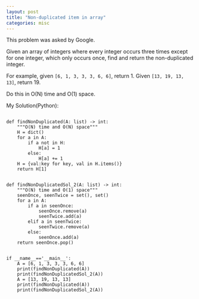 ```yaml
---
layout: post
title: "Non-duplicated item in array"
categories: misc
---
```


This problem was asked by Google.

Given an array of integers where every integer occurs three times except for one integer, which only occurs once, find and return the non-duplicated integer.

For example, given `[6, 1, 3, 3, 3, 6, 6]`, return 1. Given `[13, 19, 13, 13]`, return 19.

Do this in O(N) time and O(1) space.


My Solution(Python):
```

def findNonDuplicated(A: list) -> int:
    """O(N) time and O(N) space"""
    H = dict()
    for a in A:
        if a not in H:
            H[a] = 1
        else:
            H[a] += 1
    H = {val:key for key, val in H.items()}
    return H[1]


def findNonDuplicatedSol_2(A: list) -> int:
    """O(N) time and O(1) space"""
    seenOnce, seenTwice = set(), set()
    for a in A:
        if a in seenOnce:
            seenOnce.remove(a)
            seenTwice.add(a)
        elif a in seenTwice:
            seenTwice.remove(a)
        else:
            seenOnce.add(a)
    return seenOnce.pop()


if __name__=='__main__':
    A = [6, 1, 3, 3, 3, 6, 6]
    print(findNonDuplicated(A))
    print(findNonDuplicatedSol_2(A))
    A = [13, 19, 13, 13]
    print(findNonDuplicated(A))
    print(findNonDuplicatedSol_2(A))
```
